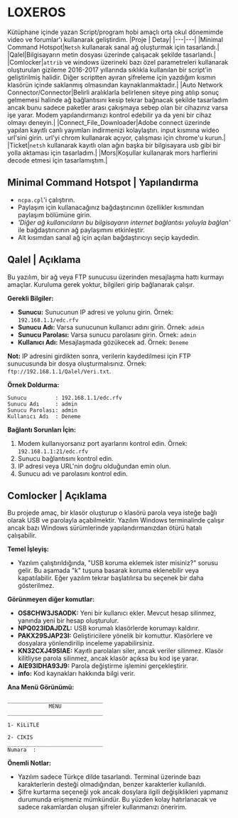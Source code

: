 # LOXEROS
Kütüphane içinde yazan Script/program hobi amaçlı orta okul dönemimde video ve forumlar'ı kullanarak geliştirdim.
|Proje | Detay|
|---|---|
|Minimal Command Hotspot|`Netsh` kullanarak sanal ağ oluşturmak için tasarlandı.|
|Qalel|Bilgisayarın metin dosyası üzerinde çalışacak şekilde tasarlandı.|
|Comlocker|`attrib` ve windows üzerineki bazı özel parametreleri kullanarak oluşturulan gizileme 2016-2017 yıllarında sıklıkla kullanılan bir script'in geliştirilmiş halidir. Diğer scriptten ayıran şifreleme için yazdığım kısmın klasörün içinde saklanmış olmasından kaynaklanmaktadır.|
|Auto Network Connector/Connector|Belirli aralıklarla belirlenen siteye ping atılıp sonuç gelmemesi halinde ağ bağlantısını kesip tekrar bağnacak şekilde tasarladım ancak bunu sadece paketler arası çakışmaya sebep olan bir cihazınız varsa işe yarar. Modem yapılandırmanızı kontrol edebilir ya da yeni bir cihaz olmayı deneyin.|
|Connect_File_Downloader|Adobe connect üzerinde yapılan kayıtlı canlı yayımları indirmenizi kolaylaştırı. input kısmına wideo url'sini girin. url'yi chrom kullanarak açıyor, çalışması için chrome'u kurun.|
|Ticket|`netsh` kullanarak kayıtlı olan ağın başka bir bilgisayara usb gibi bir yolla aktaması için tasarladım.|
|Mors|Koşullar kullanarak mors harflerini decode etmesi için tasarlamıştım.|

## Minimal Command Hotspot | Yapılandırma
  * ``ncpa.cpl``'i çalıştırın.
  * Paylaşım için kullanacağınız bağdaştırıcının özellikler kısmından paylaşım bölümüne girin.
  * _'Diğer ağ kullanıcıların bu bilgisayarın internet bağlantısı yoluyla bağlan'_ ile bağdaştırıcının ağ paylaşımını etkinleştir.
  * Alt kısımdan sanal ağ için açılan bağdaştırıcıyı seçip kaydedin.
## Qalel | Açıklama
Bu yazılım, bir ağ veya FTP sunucusu üzerinden mesajlaşma hattı kurmayı amaçlar. Kuruluma gerek yoktur, bilgileri girip bağlanarak çalışır. 

**Gerekli Bilgiler:**
- **Sunucu:** Sunucunun IP adresi ve yolunu girin. Örnek: `192.168.1.1/edc.rfv`
- **Sunucu Adı:** Varsa sunucunun kullanıcı adını girin. Örnek: `admin`
- **Sunucu Parolası:** Varsa sunucu parolasını girin. Örnek: `admin`
- **Kullanıcı Adı:** Mesajlaşmada gözükecek ad. Örnek: `Deneme`

**Not:**
IP adresini girdikten sonra, verilerin kaydedilmesi için FTP sunucusunda bir dosya oluşturmalısınız. Örnek: `ftp://192.168.1.1/Qalel/Veri.txt`.

**Örnek Doldurma:**
```
Sunucu         : 192.168.1.1/edc.rfv
Sunucu Adı     : admin
Sunucu Parolası: admin
Kullanıcı Adı  : Deneme
```

**Bağlantı Sorunları İçin:**
1. Modem kullanıyorsanız port ayarlarını kontrol edin. Örnek: `192.168.1.1:21/edc.rfv`
2. Sunucu bağlantısını kontrol edin.
3. IP adresi veya URL'nin doğru olduğundan emin olun.
4. Sunucu adı ve parolasını kontrol edin.

## Comlocker | Açıklama
Bu projede amaç, bir klasör oluşturup o klasörü parola veya isteğe bağlı olarak USB ve parolayla açabilmektir. Yazılım Windows terminalinde çalışır ancak bazı Windows sürümlerinde yapılandırmanızdan ötürü hatalı çalışabilir.

**Temel İşleyiş:**
- Yazılım çalıştırıldığında, "USB koruma eklemek ister misiniz?" sorusu gelir. Bu aşamada "k" tuşuna basarak koruma eklenebilir veya kapatılabilir. Eğer yazılım tekrar başlatılırsa bu seçenek bir daha gösterilmez.

**Görünmeyen diğer komutlar:**
- **OS8CHW3JSAODK:** Yeni bir kullanıcı ekler. Mevcut hesap silinmez, yanında yeni bir hesap oluşturulur.
- **NPQ023IDAJDZL:** USB korumalı klasörlerde korumayı kaldırır.
- **PAKX29SJAP23I:** Geliştiricilere yönelik bir komuttur. Klasörlere ve dosyalara yönlendirilip inceleme yapabilirsiniz.
- **KN32CXJ49SIAE:** Kayıtlı parolaları siler, ancak veriler silinmez. Klasör kilitliyse parola silinmez, ancak klasör açıksa bu kod işe yarar.
- **AIE93IDHA93J9:** Parola değiştirme işlemini gerçekleştirir.
- **info:** Kod kaynakları hakkında bilgi verir.

**Ana Menü Görünümü:**
```
______________________________
             MENU
______________________________

1- KiLiTLE

2- CIKIS
______________________________
Numara  :
```

**Önemli Notlar:**
- Yazılım sadece Türkçe dilde tasarlandı. Terminal üzerinde bazı karakterlerin desteği olmadığından, benzer karakterler kullanıldı.
- Şifre kurtarma seçeneği yok ancak dosylara ilgili değişiklikleri yapmanız durumunda erişmeniz mümkündür. Bu yüzden kolay hatırlanacak ve sadece rakamlardan oluşan şifreler kullanmanızı öneririm.
